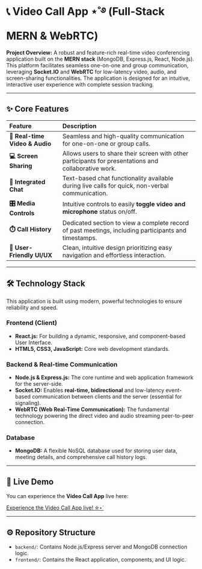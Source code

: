 # 📞 Video Call App ⋆˚࿔ (Full-Stack MERN & WebRTC)

**Project Overview:** A robust and feature-rich real-time video conferencing application built on the **MERN stack** (MongoDB, Express.js, React, Node.js). This platform facilitates seamless one-on-one and group communication, leveraging **Socket.IO** and **WebRTC** for low-latency video, audio, and screen-sharing functionalities. The application is designed for an intuitive, interactive user experience with complete session tracking.

---

## ✨ Core Features

| Feature | Description |
| :--- | :--- |
| **🎥 Real-time Video & Audio** | Seamless and high-quality communication for one-on-one or group calls. |
| **💻 Screen Sharing** | Allows users to share their screen with other participants for presentations and collaborative work. |
| **💬 Integrated Chat** | Text-based chat functionality available during live calls for quick, non-verbal communication. |
| **🎛️ Media Controls** | Intuitive controls to easily **toggle video and microphone** status on/off. |
| **⏱️ Call History** | Dedicated section to view a complete record of past meetings, including participants and timestamps. |
| **🌟 User-Friendly UI/UX** | Clean, intuitive design prioritizing easy navigation and effortless interaction. |

---

## 🛠️ Technology Stack

This application is built using modern, powerful technologies to ensure reliability and speed.

### Frontend (Client)
* **React.js:** For building a dynamic, responsive, and component-based User Interface.
* **HTML5, CSS3, JavaScript:** Core web development standards.

### Backend & Real-time Communication
* **Node.js & Express.js:** The core runtime and web application framework for the server-side.
* **Socket.IO:** Enables **real-time, bidirectional** and low-latency event-based communication between clients and the server (essential for signaling).
* **WebRTC (Web Real-Time Communication):** The fundamental technology powering the direct video and audio streaming peer-to-peer connection.

### Database
* **MongoDB:** A flexible NoSQL database used for storing user data, meeting details, and comprehensive call history logs.

---

## 🔗 Live Demo

You can experience the **Video Call App** live here:

[Experience the Video Call App live! ✮⋆˙](https://video-call-frontend-m89l.onrender.com/)

---

## ⚙️ Repository Structure

* `backend/`: Contains Node.js/Express server and MongoDB connection logic.
* `frontend/`: Contains the React application, components, and UI logic.
